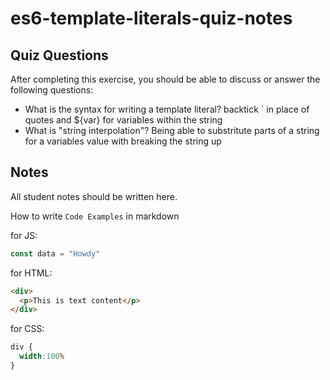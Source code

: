 # es6-template-literals-quiz-notes

## Quiz Questions

After completing this exercise, you should be able to discuss or answer the following questions:

- What is the syntax for writing a template literal?
  backtick ` in place of quotes and ${var} for variables within the string
- What is "string interpolation"?
  Being able to substritute parts of a string for a variables value with breaking the string up

## Notes

All student notes should be written here.


How to write `Code Examples` in markdown

for JS:
```javascript
const data = "Howdy"
```

for HTML:
```html
<div>
  <p>This is text content</p>
</div>
```

for CSS:
```css
div {
  width:100%
}
```

